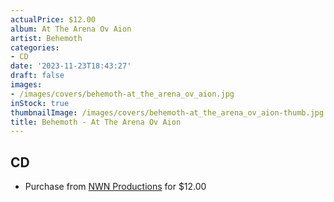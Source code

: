 ```yaml
---
actualPrice: $12.00
album: At The Arena Ov Aion
artist: Behemoth
categories:
- CD
date: '2023-11-23T18:43:27'
draft: false
images:
- /images/covers/behemoth-at_the_arena_ov_aion.jpg
inStock: true
thumbnailImage: /images/covers/behemoth-at_the_arena_ov_aion-thumb.jpg
title: Behemoth - At The Arena Ov Aion
---
```


## CD
* Purchase from [NWN Productions](http://shop.nwnprod.com/index.php?route=product/product&path=93&product_id=19937&sort=pd.name&order=ASC) for $12.00

